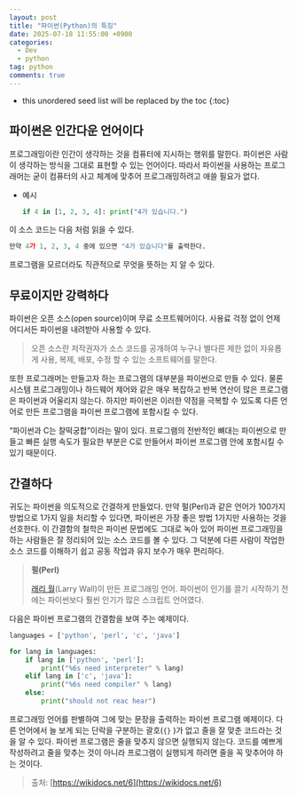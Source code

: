 ```yaml
---
layout: post
title: "파이썬(Python)의 특징"
date: 2025-07-18 11:55:00 +0900
categories: 
  - Dev
  - python
tag: python
comments: true
---
```


* this unordered seed list will be replaced by the toc
  {:toc}

## 파이썬은 인간다운 언어이다

프로그래밍이란 인간이 생각하는 것을 컴퓨터에 지시하는 행위를 말한다. 파이썬은 사람이 생각하는 방식을 그대로 표현할 수 있는 언어이다. 따라서 파이썬을 사용하는 프로그래머는 굳이 컴퓨터의 사고 체계에 맞추어 프로그래밍하려고 애쓸 필요가 없다.

- 예시

    ```Python
    if 4 in [1, 2, 3, 4]: print("4가 있습니다.")
    ```


이 소스 코드는 다음 처럼 읽을 수 있다.

```Python
만약 4가 1, 2, 3, 4 중에 있으면 "4가 있습니다"를 출력한다.
```

프로그램을 모르더라도 직관적으로 무엇을 뜻하는 지 알 수 있다.



## 무료이지만 강력하다

파이썬은 오픈 소스(open source)이며 무료 소프트웨어이다. 사용료 걱정 없이 언제 어디서든 파이썬을 내려받아 사용할 수 있다.

> 오픈 소스란 저작권자가 소스 코드를 공개하여 누구나 별다른 제한 없이 자유롭게 사용, 복제, 배포, 수정 할 수 있는 소프트웨어를 말한다.

또한 프로그래머는 만들고자 하는 프로그램의 대부분을 파이썬으로 만들 수 있다. 물론 시스템 프로그래밍이나 하드웨어 제어와 같은 매우 복잡하고 반복 연산이 많은 프로그램은 파이썬과 어울리지 않는다. 하지만 파이썬은 이러한 약점을 극복할 수 있도록 다른 언어로 만든 프로그램을 파이썬 프로그램에 포함시킬 수 있다.

“파이썬과 C는 찰떡궁합”이라는 말이 있다. 프로그램의 전반적인 뼈대는 파이썬으로 만들고 빠른 실행 속도가 필요한 부분은 C로 만들어서 파이썬 프로그램 안에 포함시킬 수 있기 때문이다.



## 간결하다

귀도는 파이썬을 의도적으로 간결하게 만들었다. 만약 펄(Perl)과 같은 언어가 100가지 방법으로 1가지 일을 처리할 수 있다면, 파이썬은 가장 좋은 방법 1가지만 사용하는 것을 선호한다. 이 간결함의 철학은 파이썬 문법에도 그대로 녹아 있어 파이썬 프로그래밍을 하는 사람들은 잘 정리되어 있는 소스 코드를 볼 수 있다. 그 덕분에 다른 사람이 작업한 소스 코드를 이해하기 쉽고 공동 작업과 유지 보수가 매우 편리하다.

> **펄(Perl)**
>
> [래리 월](https://wikidocs.net/wiki/%EB%9E%98%EB%A6%AC%20%EC%9B%94/)(Larry Wall)이 만든 프로그래밍 언어. 파이썬이 인기를 끌기 시작하기 전에는 파이썬보다 훨씬 인기가 많은 스크립트 언어였다.

다음은 파이썬 프로그램의 간결함을 보여 주는 예제이다.

```Python
languages = ['python', 'perl', 'c', 'java']

for lang in languages:
	if lang in ['python', 'perl']:
		print("%6s need interpreter" % lang)
	elif lang in ['c', 'java']:
		print("%6s need compiler" % lang)
	else:
		print("should not reac hear")
```

프로그래밍 언어를 판별하여 그에 맞는 문장을 출력하는 파이썬 프로그램 예제이다. 다른 언어에서 늘 보게 되는 단락을 구분하는 괄호(`{}` )가 없고 줄을 잘 맞춘 코드라는 것을 알 수 있다. 파이썬 프로그램은 줄을 맞추지 않으면 실행되지 않는다. 코드를 예쁘게 작성하려고 줄을 맞추는 것이 아니라 프로그램이 실행되게 하려면 줄을 꼭 맞추어야 하는 것이다.



> 출처: [https://wikidocs.net/6](https://wikidocs.net/6)
